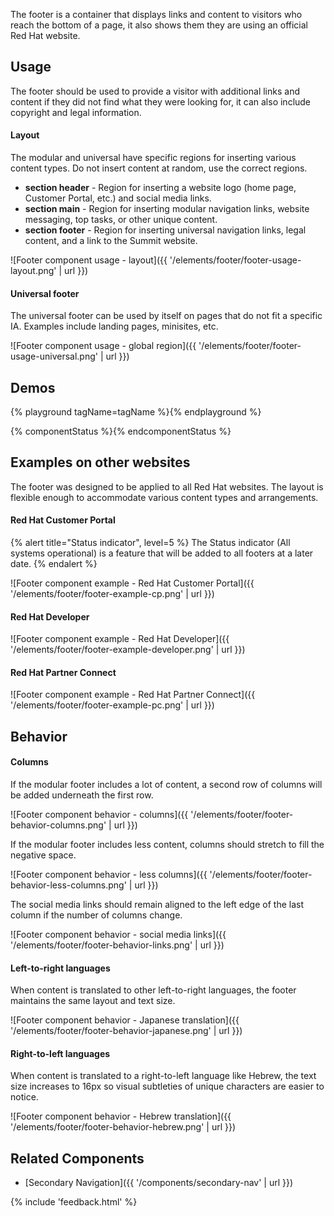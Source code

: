The footer is a container that displays links and content to visitors who reach 
the bottom of a page, it also shows them they are using an official Red Hat 
website.

## Usage

The footer should be used to provide a visitor with additional links and content 
if they did not find what they were looking for, it can also include copyright 
and legal information.

#### Layout

The modular and universal have specific regions for inserting various content 
types. Do not insert content at random, use the correct regions.

- **section header** - Region for inserting a website logo (home page, Customer 
  Portal, etc.) and social media links.
- **section main** - Region for inserting modular navigation links, website 
  messaging, top tasks, or other unique content.
- **section footer** - Region for inserting universal navigation links, legal 
  content, and a link to the Summit website.

![Footer component usage - layout]({{ '/elements/footer/footer-usage-layout.png' | url }})

#### Universal footer

The universal footer can be used by itself on pages that do not fit a specific 
IA. Examples include landing pages, minisites, etc.

![Footer component usage - global region]({{ '/elements/footer/footer-usage-universal.png' | url }})

## Demos

{% playground tagName=tagName %}{% endplayground %}

{% componentStatus %}{% endcomponentStatus %}

## Examples on other websites

The footer was designed to be applied to all Red Hat websites. The layout is 
flexible enough to accommodate various content types and arrangements.

#### Red Hat Customer Portal

{% alert title="Status indicator", level=5 %}
The Status indicator (All systems operational) is a feature that will be added 
to all footers at a later date.
{% endalert %}

![Footer component example - Red Hat Customer Portal]({{ '/elements/footer/footer-example-cp.png' | url }})

#### Red Hat Developer

![Footer component example - Red Hat Developer]({{ '/elements/footer/footer-example-developer.png' | url }})

#### Red Hat Partner Connect

![Footer component example - Red Hat Partner Connect]({{ '/elements/footer/footer-example-pc.png' | url }})

## Behavior

#### Columns

If the modular footer includes a lot of content, a second row of columns will 
be added underneath the first row.

![Footer component behavior - columns]({{ '/elements/footer/footer-behavior-columns.png' | url }})

If the modular footer includes less content, columns should stretch to fill 
the negative space.

![Footer component behavior - less columns]({{ '/elements/footer/footer-behavior-less-columns.png' | url }})

The social media links should remain aligned to the left edge of the last 
column if the number of columns change.

![Footer component behavior - social media links]({{ '/elements/footer/footer-behavior-links.png' | url }})

#### Left-to-right languages

When content is translated to other left-to-right languages, the footer 
maintains the same layout and text size.

![Footer component behavior - Japanese translation]({{ '/elements/footer/footer-behavior-japanese.png' | url }}) 

#### Right-to-left languages

When content is translated to a right-to-left language like Hebrew, the text 
size increases to 16px so visual subtleties of unique characters are easier to 
notice.

![Footer component behavior - Hebrew translation]({{ '/elements/footer/footer-behavior-hebrew.png' | url }})

<section class="component-footer">

<div>

## Related Components

- [Secondary Navigation]({{ '/components/secondary-nav' | url }})

</div>

<div>

{% include 'feedback.html' %}

</div>

</section>

